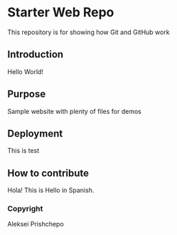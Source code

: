 # Starter Web Repo

This repository is for showing how Git and GitHub work

## Introduction

Hello World!

## Purpose

Sample website with plenty of files for demos

## Deployment
This is test
## How to contribute

Hola! This is Hello in Spanish.

### Copyright

Aleksei Prishchepo
